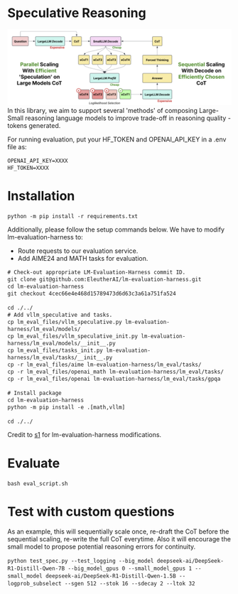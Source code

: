 # Speculative Reasoning

![basic-image-describing-one-possible-reasoning-composition](./figs/image.png)
In this library, we aim to support several 'methods' of composing Large-Small reasoning language models to improve trade-off in reasoning quality - tokens generated.


For running evaluation, put your HF_TOKEN and OPENAI_API_KEY in a .env file as:
```
OPENAI_API_KEY=XXXX
HF_TOKEN=XXXX
```

# Installation

`python -m pip install -r requirements.txt`

Additionally, please follow the setup commands below. We have to modify lm-evaluation-harness to:
- Route requests to our evaluation service.
- Add AIME24 and MATH tasks for evaluation.

```
# Check-out appropriate LM-Evaluation-Harness commit ID.
git clone git@github.com:EleutherAI/lm-evaluation-harness.git
cd lm-evaluation-harness
git checkout 4cec66e4e468d15789473d6d63c3a61a751fa524

cd ./../
# Add vllm_speculative and tasks.
cp lm_eval_files/vllm_speculative.py lm-evaluation-harness/lm_eval/models/
cp lm_eval_files/vllm_speculative_init.py lm-evaluation-harness/lm_eval/models/__init__.py
cp lm_eval_files/tasks_init.py lm-evaluation-harness/lm_eval/tasks/__init__.py
cp -r lm_eval_files/aime lm-evaluation-harness/lm_eval/tasks/
cp -r lm_eval_files/openai_math lm-evaluation-harness/lm_eval/tasks/
cp -r lm_eval_files/openai lm-evaluation-harness/lm_eval/tasks/gpqa

# Install package
cd lm-evaluation-harness
python -m pip install -e .[math,vllm]

cd ./../
```

Credit to [s1](https://github.com/simplescaling/s1/tree/main) for lm-evaluation-harness modifications.

# Evaluate

`bash eval_script.sh`

# Test with custom questions

As an example, this will sequentially scale once, re-draft the CoT before the sequential scaling, re-write the full CoT everytime. Also it will encourage the small model to propose potential reasoning errors for continuity. 

`python test_spec.py --test_logging --big_model deepseek-ai/DeepSeek-R1-Distill-Qwen-7B --big_model_gpus 0 --small_model_gpus 1 --small_model deepseek-ai/DeepSeek-R1-Distill-Qwen-1.5B --logprob_subselect --sgen 512 --stok 16 --sdecay 2 --ltok 32`